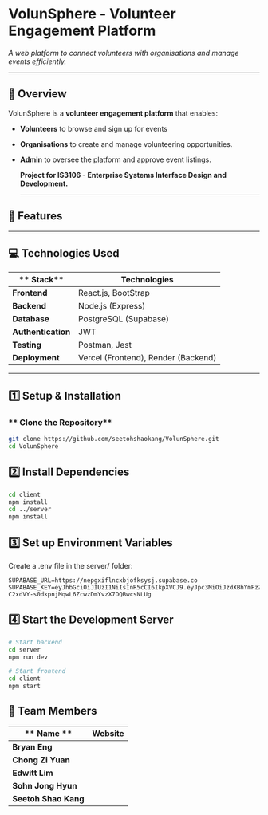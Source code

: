 # VolunSphere - Volunteer Engagement Platform

_A web platform to connect volunteers with organisations and manage events efficiently._

---

## 📖 Overview

VolunSphere is a **volunteer engagement platform** that enables:

-   **Volunteers** to browse and sign up for events
-   **Organisations** to create and manage volunteering opportunities.
-   **Admin** to oversee the platform and approve event listings.

    **Project for IS3106 - Enterprise Systems Interface Design and Development.**

    ***

## 🚀 Features

---

## 💻 Technologies Used

| ** Stack**         | **Technologies**                    |
| ------------------ | ----------------------------------- |
| **Frontend**       | React.js, BootStrap                 |
| **Backend**        | Node.js (Express)                   |
| **Database**       | PostgreSQL (Supabase)               |
| **Authentication** | JWT                                 |
| **Testing**        | Postman, Jest                       |
| **Deployment**     | Vercel (Frontend), Render (Backend) |

---

## 1️⃣ Setup & Installation

### ** Clone the Repository**

```bash
git clone https://github.com/seetohshaokang/VolunSphere.git
cd VolunSphere
```

## 2️⃣ Install Dependencies

```bash
cd client
npm install
cd ../server
npm install
```

## 3️⃣ Set up Environment Variables

Create a .env file in the server/ folder:

```plaintext
SUPABASE_URL=https://nepgxiflncxbjofksysj.supabase.co
SUPABASE_KEY=eyJhbGciOiJIUzI1NiIsInR5cCI6IkpXVCJ9.eyJpc3MiOiJzdXBhYmFzZSIsInJlZiI6Im5lcGd4aWZsbmN4YmpvZmtzeXNqIiwicm9sZSI6ImFub24iLCJpYXQiOjE3Mzg5MDk0NjIsImV4cCI6MjA1NDQ4NTQ2Mn0.6j-C2xdVY-s0dkpnjMqwL6ZcwzDmYvzX7OQBwcsNLUg
```

## 4️⃣ Start the Development Server

```bash
# Start backend
cd server
npm run dev

# Start frontend
cd client
npm start
```

## 👥 Team Members

| ** Name **           | **Website** |
| -------------------- | ----------- |
| **Bryan Eng**        |             |
| **Chong Zi Yuan**    |             |
| **Edwitt Lim**       |             |
| **Sohn Jong Hyun**   |             |
| **Seetoh Shao Kang** |             |
